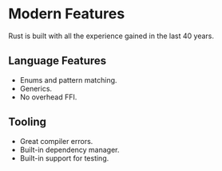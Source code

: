 # Modern Features

Rust is built with all the experience gained in the last 40 years.

## Language Features

* Enums and pattern matching.
* Generics.
* No overhead FFI.

## Tooling

* Great compiler errors.
* Built-in dependency manager.
* Built-in support for testing.
